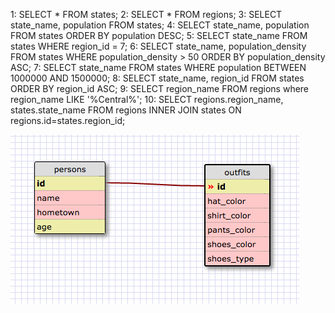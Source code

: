 1: SELECT * FROM states;
2: SELECT * FROM regions;
3: SELECT state_name, population FROM states;
4: SELECT state_name, population FROM states ORDER BY population DESC;
5: SELECT state_name FROM states WHERE region_id = 7;
6: SELECT state_name, population_density FROM states WHERE population_density > 50 ORDER BY population_density ASC;
7: SELECT state_name FROM states WHERE population BETWEEN 1000000 AND 1500000;
8: SELECT state_name, region_id FROM states ORDER BY region_id ASC;
9: SELECT region_name FROM regions where region_name LIKE '%Central%';
10: SELECT regions.region_name, states.state_name FROM regions INNER JOIN states ON regions.id=states.region_id;

![alt text](outfits.png "Logo Title Text 1")